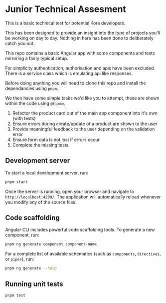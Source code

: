 # Junior Technical Assesment

This is a basic technical test for potential Kore developers.

This has been designed to provide an insight into the type of projects you'll be working on day to day. 
Nothing in here has been done to deliberately catch you out.

This repo contains a basic Angular app with some components and tests mirroring a fairly typical setup.

For simplicity authentication, authorisation and apis have been excluded. 
There is a service class which is emulating api like responses.

Before doing anything you will need to clone this repo and install the dependancies using `pnpm`.

We then have some simple tasks we'd like you to attempt, these are shown within the code using `@fixme`.

1. Refactor the product card out of the main app component into it's own (with tests)
1. Ensure errors during create/update of a product are shown to the user
1. Provide meaningful feedback to the user depending on the validation error
1. Ensure form data is not lost if errors occur
1. Complete the missing tests


## Development server

To start a local development server, run:

```bash
pnpm start
```

Once the server is running, open your browser and navigate to `http://localhost:4200/`. The application will automatically reload whenever you modify any of the source files.

## Code scaffolding

Angular CLI includes powerful code scaffolding tools. To generate a new component, run:

```bash
pnpm ng generate component component-name
```

For a complete list of available schematics (such as `components`, `directives`, or `pipes`), run:

```bash
pnpm ng generate --help
```

## Running unit tests

```bash
pnpm test
```
